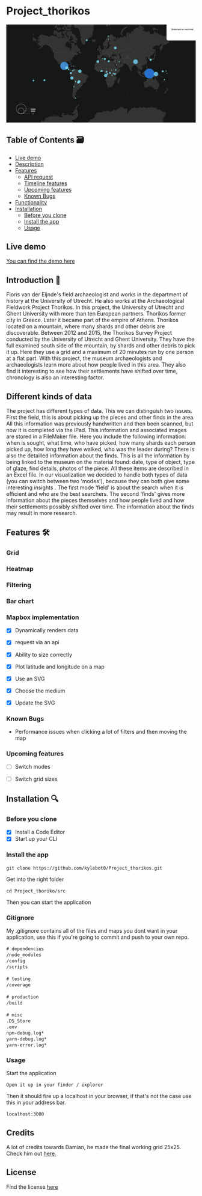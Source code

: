 # Project_thorikos

![preview](https://github.com/kylebot0/frontend-data/blob/master/gh-images/Schermafbeelding%202019-11-28%20om%2011.48.40.png)
## Table of Contents 🗃

- [Live demo](#Live-demo)
- [Description](#Description)
- [Features](#Features)
  - [API request](#API-request)
  - [Timeline features](#Timeline-features)
  - [Upcoming features](#Upcoming-features)
  - [Known Bugs](#Known-Bugs)
- [Functionality](#Functionality)
- [Installation](#Installation)
  - [Before you clone](#Before-you-clone)
  - [Install the app](#Install-the-app)
  - [Usage](#Usage)
  
## Live demo

[You can find the demo here](https://kylebot0.github.io/Project_thorikos/src/index.html)

## Introduction 📝

Floris van der Eijnde's field archaeologist and works in the department of history at
the University of Utrecht. He also works at the Archaeological Fieldwork Project
Thorikos. In this project, the University of Utrecht and Ghent University with
more than ten European partners.
Thorikos former city in Greece. Later it became
part of the empire of Athens. Thorikos located on a mountain, where many shards
and other debris are discoverable. Between 2012 and 2015, the Thorikos Survey Project
conducted by the University of Utrecht and Ghent University. They have the full
examined south side of the mountain, by shards and other debris to pick it up. Here
they use a grid and a maximum of 20 minutes
run by one person at a flat part. With this project, the museum archaeologists and archaeologists learn more
about how people lived in this area. They also find it interesting to
see how their settlements have shifted over time, chronology is also an
interesting factor.


## Different kinds of data


The project has different types of data. This we can distinguish two 
issues. First the field, this is about picking up the pieces and other 
finds in the area. All this information was previously handwritten and 
then been scanned, but now it is completed via the iPad. This information and 
associated images are stored in a FileMaker file. Here you include the 
following information: when is sought, what time, who have picked, how many 
shards each person picked up, how long they have walked, who was the leader during?
There is also the detailled information about the finds. This is all the information by 
being linked to the museum on the material found: date, type of object, 
type of glaze, find details, photos of the piece. All these items are 
described in an Excel file. 
In our visualization we decided to handle both types of data (you 
can switch between two 'modes'), because they can both give some interesting insights 
. The first mode 'field' is about the search when it 
is efficient and who are the best searchers. The second 'finds' gives more information 
about the pieces themselves and how people lived and how their settlements
possibly shifted over time. The information about the finds may result in
more research.


## Features 🛠️

### Grid

### Heatmap

### Filtering

### Bar chart

### Mapbox implementation

- [x] Dynamically renders data
- [x] request via an api
- [x] Ability to size correctly
- [x] Plot latitude and longitude on a map
- [x] Use an SVG
- [x] Choose the medium
- [x] Update the SVG


### Known Bugs

- Performance issues when clicking a lot of filters and then moving the map

### Upcoming features

- [ ] Switch modes
- [ ] Switch grid sizes


## Installation 🔍

### Before you clone

- [x] Install a Code Editor
- [x] Start up your CLI

### Install the app
```
git clone https://github.com/kylebot0/Project_thorikos.git
```
Get into the right folder
```
cd Project_thoriko/src
```
Then you can start the application

### Gitignore
My .gitignore contains all of the files and maps you dont want in your application, use this if you're going to commit and push to your own repo.
```
# dependencies
/node_modules
/config
/scripts

# testing
/coverage

# production
/build

# misc
.DS_Store
.env
npm-debug.log*
yarn-debug.log*
yarn-error.log*
```

### Usage

Start the application
```
Open it up in your finder / explorer
```

Then it should fire up a localhost in your browser, if that's not the case use this in your address bar.
```
localhost:3000
```

## Credits

A lot of credits towards Damian, he made the final working grid 25x25. Check him out [here.](https://github.com/damian1997)


## License
Find the license [here](https://github.com/kylebot0/Project_thorikos/blob/master/LICENSE)


